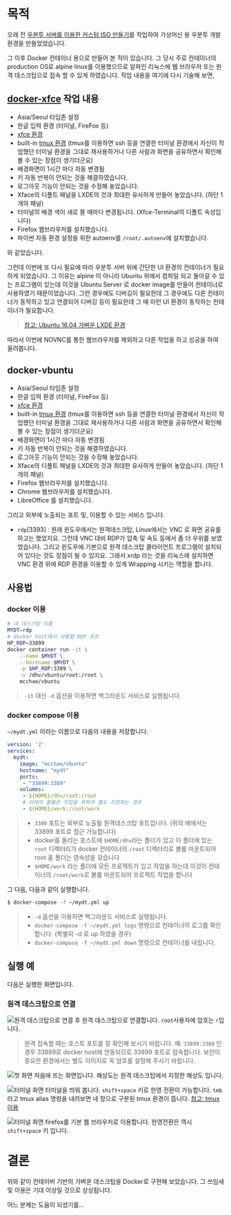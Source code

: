 #  목적

오래 전 [우분투 서버를 이용한 커스텀 ISO 만들기](https://github.com/mcchae/vbuntu-custom-ubuntu-iso)를 작업하여 가상머신 용 우분투 개발 환경을 만들었었습니다.

그 이후 Docker 컨테이너 용으로 만들어 본 적이 있습니다. 그 당시 주로 컨테이너의 production OS로 alpine linux를 이용했으므로 알파인 리눅스에 웹 브라우저 또는 원격 데스크탑으로 접속 할 수 있게 하였습니다. 작업 내용을 여기에 다시 기술해 보면,

## [docker-xfce](https://github.com/mcchae/docker-xfce) 작업 내용

* Asia/Seoul 타임존 설정
* 한글 입력 환경 (터미널, FireFox 등)
* [xfce 환경](http://mcchae.egloos.com/10935938)
* built-in [tmux 환경](http://mcchae.egloos.com/11246020) (tmux를 이용하면 ssh 등을 연결한 터미널 환경에서 자신이 작업했던 터미널 환경을 그대로 재사용하거나 다른 사람과 화면을 공유하면서 확인해 볼 수 있는 장점이 생기더군요)
* 배경화면이 1시간 마다 자동 변경됨
* 키 자동 반복이 안되는 것을 해결하였습니다.
* 로그아웃 기능이 안되는 것을 수정해 놓았습니다.
* Xface의 디폴트 패널을 LXDE의 것과 최대한 유사하게 만들어 놓았습니다. (하단 1개의 패널)
* 터미널의 배경 색이 새로 뜰 때마다 변경됩니다. (Xfce-Terminal의 디폴트 속성입니다)
* Firefox 웹브라우저를 설치했습니다. 
* 파이썬 자동 환경 설정을 위한 autoenv를 `/root/.autoenv`에 설치했습니다.

와 같았습니다.

그런데 이번에 또 다시 필요에 따라 우분투 서버 위에 간단한 UI 환경의 컨테이너가 필요하게 되었습니다. 그 이유는 alpine 이 아니라 Ubuntu 위에서 컴파일 되고 돌아갈 수 있는 프로그램이 있는데 이것을 Ubuntu Server 로 docker image를 만들어 컨테이너로 사용하였기 때문이었습니다. 그런 경우에도 디버깅이 필요한데 그 경우에도 다른 컨테이너가 동작하고 있고 연결되어 디버깅 등이 필요한데 그 때 이런 UI 환경이 동작하는 컨테이너가 필요합니다.

> [참고: Ubuntu 16.04 가벼운 LXDE 환경](http://mcchae.egloos.com/11214796)

따라서 이번에 NOVNC를 통한 웹브라우저를 제외하고 다른 작업을 하고 성공을 하여 올려봅니다.

## docker-vbuntu

* Asia/Seoul 타임존 설정
* 한글 입력 환경 (터미널, FireFox 등)
* [xfce 환경](http://mcchae.egloos.com/10935938)
* built-in [tmux 환경](http://mcchae.egloos.com/11246020) (tmux를 이용하면 ssh 등을 연결한 터미널 환경에서 자신이 작업했던 터미널 환경을 그대로 재사용하거나 다른 사람과 화면을 공유하면서 확인해 볼 수 있는 장점이 생기더군요)
* 배경화면이 1시간 마다 자동 변경됨
* 키 자동 반복이 안되는 것을 해결하였습니다.
* 로그아웃 기능이 안되는 것을 수정해 놓았습니다.
* Xface의 디폴트 패널을 LXDE의 것과 최대한 유사하게 만들어 놓았습니다. (하단 1개의 패널)
* Firefox 웹브라우저를 설치했습니다. 
* Chrome 웹브라우저를 설치했습니다. 
* LibreOffice 를 설치했습니다.

그리고 외부에 노출되는 포트 및, 이용할 수 있는 서비스 입니다.

* `rdp`[3393] : 원래 윈도우에서는 원격데스크탑, Linux에서는 VNC 로 화면 공유를 하고는 했었지요. 그런데 VNC 대비 RDP가 압축 및 속도 등에서 좀 더 우위를 보였었습니다. 그리고 윈도우에 기본으로 원격 데스크탑 클라이언트 프로그램이 설치되어 있다는 것도 장점이 될 수 있지요. 그래서 xrdp 라는 것을 리눅스에 설치하면 VNC 환경 위에 RDP 환경을 이용할 수 있게 Wrapping 시키는 역할을 합니다.


## 사용법

### docker 이용

```bash
# 내 데스크탑 이름
MYDT=rdp
# docker host에서 사용할 RDP 포트
HP_RDP=33899
docker container run -it \
	--name $MYDT \
	--hostname $MYDT \
	-p $HP_RDP:3389 \
	-v /dhv/vbuntu/root:/root \
	mcchae/vbuntu
```

> `-it` 대신 `-d` 옵션을 이용하면 백그라운드 서비스로 실행됩니다.

### docker compose 이용

`~/mydt.yml` 이라는 이름으로 다음의 내용을 저장합니다.

``` yaml
version: '2'
services:
  mydt:
    image: "mcchae/vbuntu"
    hostname: "mydt"
    ports:
     - "33899:3389"
    volumes:
     - ${HOME}/dhv/root:/root
     # 아래의 볼륨은 작업을 위하여 별도 지정하는 경우
     - ${HOME}/work:/root/work
```

> * `3389` 포트는 외부로 노출될 원격데스크탑 포트입니다. (위의 예에서는 33899 포트로 접근 가능합니다)
> * docker를 돌리는 호스트에 `$HOME/dhv`라는 폴더가 있고 이 폴더에 있는 `root` 디렉터리가 docker 컨테이너의 `/root` 디렉터리로 볼륨 마운트되어 root 홈 폴더는 영속성을 갖습니다
> * `$HOME/work` 라는 폴더에 모든 프로젝트가 있고 작업을 하는데 이것이 컨테이너의 `/root/work`로 볼륨 마운트되어 프로젝트 작업을 합니다


그 다음, 다음과 같이 실행합니다.

```sh
$ docker-compose -f ~/mydt.yml up
```

> * `-d` 옵션을 이용하면 백그라운드 서비스로 실행됩니다.
> * `docker-compose -f ~/mydt.yml logs` 명령으로 컨테이너의 로그를 확인합니다. (특별히 -d 로 up 하였을 경우)
> * `docker-compose -f ~/mydt.yml down` 명령으로 컨테이너를 내립니다.


## 실행 예

다음은 실행한 화면입니다.

### 원격 데스크탑으로 연결

![원격 데스크탑으로 연결 후](01-login-xrdp.png)
원격 데스크탑으로 연결합니다. `root`사용자에 암호는 `r`입니다. 

> 원격 접속할 때는 호스트 포트를 잘 확인해 보시기 바랍니다. 예: `33899:3389` 인 경우 33899로 docker host에 연동되므로 33899 포트로 접속합니다.
> 보안이 중요한 환경에서는 별도 이미지로 꼭 암호를 설정해 주시기 바랍니다.

![첫 화면](02-start.png)
처음에 뜨는 화면입니다. 해상도는 원격 데스크탑에서 지정한 해상도 입니다.

![터미널 화면](03-terminal.png)
터미널을 띄워 봅니다. `shift+space` 키로 한영 전환이 가능합니다.
`tmb` 라고 tmux alias 명령을 내려보면 네 창으로 구분된 tmux 환경이 뜹니다.
[참고: tmux 이용](http://mcchae.egloos.com/11246020)

![터미널 화면](04-firefox.png)
firefox를 기본 웹 브라우저로 이용합니다. 한영전환은 역시 `shift+space` 키 입니다.

# 결론

위와 같이 컨테이버 기반의 가벼운 데스크탑을 Docker로 구현해 보았습니다. 그 쓰임새 및 이용은 기대 이상일 것으로 상상됩니다.

어느 분께는 도움이 되셨기를...

